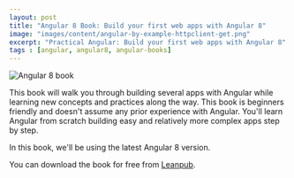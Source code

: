 ```yaml
---
layout: post
title: "Angular 8 Book: Build your first web apps with Angular 8"
image: "images/content/angular-by-example-httpclient-get.png"
excerpt: "Practical Angular: Build your first web apps with Angular 8" 
tags : [angular, angular8, angular-books] 
---
```


![Angular 8 book](https://d2sofvawe08yqg.cloudfront.net/practical-angular/hero2x?1564179550)

This book will walk you through building several apps with Angular while learning new concepts and practices along the way. This book is beginners friendly and doesn't assume any prior experience with Angular. You'll learn Angular from scratch building easy and relatively more complex apps step by step.

In this book, we'll be using the latest Angular 8 version.

You can download the book for free from [Leanpub](https://leanpub.com/practical-angular).

